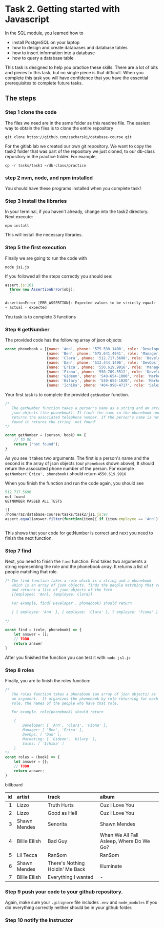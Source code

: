 # Task 2. Getting started with Javascript



In the SQL module, you learned how to 



* install PostgreSQL on your laptop
* how to design and create databases and database tables
* how to insert information into a database
* how to query a database table



This task is designed to help you practice these skills. There are a lot of bits and pieces to this task, but no single piece is that difficult. When you complete this task you will have confidence that you have the essential prerequisites to complete future tasks.



## The steps

### Step 1 clone the code

The files we need are in the same folder as this readme file.  The easiest way to obtain the files is to clone the entire repository

`git clone https://github.com/zacharski/database-course.git`

For the gitlab lab we created our own git repository. We want to copy the task2 folder that was part of the repository we just cloned, to our db-class repository in the practice folder.  For example,

`cp -r tasks/task1 ~/db-class/practice`

### step 2 nvm, node, and npm installed

You should have these programs installed when you complete task1



### Step 3 Install the libraries

In your terminal, if you haven't already, change into the task2 directory. Next execute:

`npm install`

This will install the necessary libraries. 



### Step 5 the first execution

Finally we are going to run the code with 



`node js1.js`



If you followed all the steps correctly you should see:

```javascript
assert.js:101
  throw new AssertionError(obj);
  ^

AssertionError [ERR_ASSERTION]: Expected values to be strictly equal:
+ actual - expected


```



You task is to complete 3 functions



### Step 6 getNumber

The provided code has the following array of json objects:





``` javascript
const phonebook = [{name: 'Ann', phone: '575.580.1400', role: 'Developer'}, 
                   {name: 'Ben', phone: '575.641.4041', role: 'Manager'}, 
                   {name: 'Clara', phone: '512.717.5690', role: 'Developer'},
                   {name: 'Dan', phone: '512.444.1496', role: 'DevOps'}, 
                   {name: 'Erica', phone: '550.619.9916', role: 'Manager'}, 
                   {name: 'Fiona', phone: '550.789.5512', role: 'Developer'},
                   {name: 'Gideon', phone: '540-654-1000', role: 'Marketing'},
                   {name: 'Hilary', phone: '540-654-1020', role: 'Marketing'},
                   {name: 'Ichika', phone: '404-990-4717', role: 'Sales'}];

```



Your first task is to complete the provided `getNumber` function. 


```javascript
/*
   The getNumber function takes a person's name as a string and an array of
   json objects (the phonebook). It finds the name in the phonebook and 
   returns the associated telephone number. If the person's name is not
   found it returns the string 'not found'
*/

const getNumber = (person, book) => {
    // TO DO
    return ("not found");
}

```

As you see it takes two arguments. The first is a person's name and the second is the array of json objects (our `phonebook` shown above), It should return the associated phone number of the person. For example `getNumber('Erica', phonebook)` should return `4550.619.9916`

When you finish the function and run the code again, you should see

```javascript
512.717.5690
not found
GETNUMBER PASSED ALL TESTS

[]
/home/raz/database-course/tasks/task2/js1.js:97
assert.equal(answer.filter(function(item){ if (item.employee == 'Ann') return item})[0].employee, 'Ann')
 
```

This shows that your code for getNumber is correct and next you need to finish the next function.



### Step 7 find

Next, you need to finish the `find` function. Find takes two arguments a string representing the role and the phonebook array. It returns a list of people matching that role.



```javascript
/* The find function takes a role which is a string and a phonebook
   which is an array of json objects. finds the people matching that role
   and returns a list of json objects of the form
   [{employee: 'Ann}, {employee: Clara}]

   For example, find('Developer', phonebook) should return

   [ { employee: 'Ann' }, { employee: 'Clara' }, { employee: 'Fiona' } ]
 
*/

const find = (role, phonebook) => {
    let answer = [];
    // TODO
    return answer
}
```

After you finished the function you can test it with `node js1.js`

### Step 8 roles

Finally, you are to finish the roles function:



```javascript
/*
   The roles function takes a phonebook (an array of json objects) as 
   an argument.  It organizes the phonebook by role returning for each
   role, the names of the people who have that role.

   For example. role(phonebook) should return

    {
        Developer: [ 'Ann', 'Clara', 'Fiona' ],
        Manager: [ 'Ben', 'Erica' ],
        DevOps: [ 'Dan' ],
        Marketing: [ 'Gideon', 'Hilary' ],
        Sales: [ 'Ichika' ]
    }
*/
const roles = (book) => {
    let answer = {};
    // TODO
    return answer;
}
```



 

billboard

id | artist | track | album
--: | :-- | :-- | :--
1 | Lizzo | Truth Hurts | Cuz I Love You
2 | Lizzo | Good as Hell | Cuz I Love You
3 | Shawn Mendes | Senorita | Shawn Mendes
4 | Billie Eilish | Bad Guy |  When We All Fall Asleep, Where Do We Go?
5 | Lil Tecca | Ran$om | Ran$om
6 | Shawn Mendes | There's Nothing Holdin' Me Back |  Illuminate
7 | Billie Eilish | Everything I wanted | -





### Step 9 push your code to your github repository. 

Again, make sure your `.gitignore` file includes `.env` and `node_modules` If you did everything correctly neither should be in your github folder.



### Step 10 notify the instructor 

